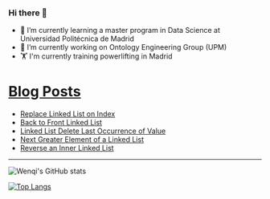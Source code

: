### Hi there 👋

- 🌱 I’m currently learning a master program in Data Science at Universidad Politécnica de Madrid
- 🔭 I’m currently working on Ontology Engineering Group (UPM) 
- 🏋️ I'm currently training powerlifting in Madrid

# [Blog Posts](https://www.dev.to/jiangwenqi)
<!-- BLOG-POST-LIST:START -->
- [Replace Linked List on Index](https://dev.to/jiangwenqi/replace-linked-list-on-index-4c3o)
- [Back to Front Linked List](https://dev.to/jiangwenqi/back-to-front-linked-list-1cbo)
- [Linked List Delete Last Occurrence of Value](https://dev.to/jiangwenqi/linked-list-delete-last-occurrence-of-value-5c2p)
- [Next Greater Element of a Linked List](https://dev.to/jiangwenqi/next-greater-element-of-a-linked-list-4pd4)
- [Reverse an Inner Linked List](https://dev.to/jiangwenqi/reverse-an-inner-linked-list-3lge)
<!-- BLOG-POST-LIST:END -->


---

![Wenqi's GitHub stats](https://github-readme-stats.vercel.app/api?username=jiangwenqi&show_icons=true&count_private=true)

[![Top Langs](https://github-readme-stats.vercel.app/api/top-langs/?username=jiangwenqi&layout=compact)](https://github.com/jiangwenqi/github-readme-stats)
